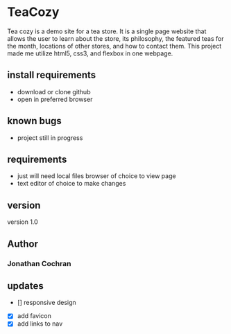 # TeaCozy
Tea cozy is a demo site for a tea store.  It is a single page website that allows the user to learn about the store, its philosophy, the featured teas for the month, locations of other stores, and how to contact them.  This project made me utilize html5, css3, and flexbox in one webpage.   
## install requirements
- download or clone github
- open in preferred browser
## known bugs
- project still in progress
## requirements
- just will need local files browser of choice to view page
- text editor of choice to make changes
## version 
version 1.0 
## Author
### Jonathan Cochran
## updates
- [] responsive design
- [x] add favicon
- [x] add links to nav
